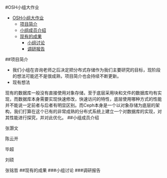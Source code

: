 #OSH小组大作业

- [OSH小组大作业](#osh小组大作业)
    - [项目简介](#项目简介)
    - [小组成员介绍](#小组成员介绍)
    - [现有的成果](#现有的成果)
        - [小组讨论](#小组讨论)
        - [调研报告](#调研报告)


##项目简介
- 我们小组在咨询老师之后决定把分布式存储作为我们主要研究的目标，现阶段的想法可能还不是很成熟，项目简介也会持续不断更新。
- 现有想法

现有的数据库一般没有直接使用对象存储，至于底层采用块和文件的数据库均有实现，而数据库本身需要实现快速修改，快速访问的特性，底层使用哪种方式的性能并不能说一定前者与后者有明显区别。而Ceph本身是一个以对象存储为底层的架构，我们打算在这个已有的非常成熟的分布式系统上建立一个对数据库的实现，对其性能进行探究，并对此优化。
##小组成员介绍

张灏文

陈云开

毕超

刘硕

张铭哲
##现有的成果
###小组讨论
###调研报告